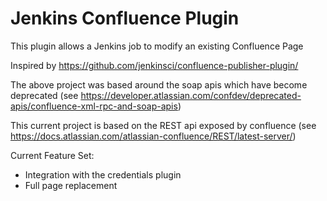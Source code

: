 Jenkins Confluence Plugin
============================

This plugin allows a Jenkins job to modify an existing Confluence Page

Inspired by https://github.com/jenkinsci/confluence-publisher-plugin/

The above project was based around the soap apis which have become deprecated (see https://developer.atlassian.com/confdev/deprecated-apis/confluence-xml-rpc-and-soap-apis)

This current project is based on the REST api exposed by confluence (see https://docs.atlassian.com/atlassian-confluence/REST/latest-server/)

Current Feature Set:
* Integration with the credentials plugin
* Full page replacement
